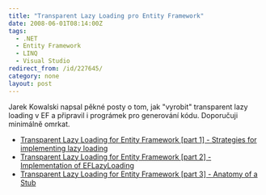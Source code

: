 ```yaml
---
title: "Transparent Lazy Loading pro Entity Framework"
date: 2008-06-01T08:14:00Z
tags:
  - .NET
  - Entity Framework
  - LINQ
  - Visual Studio
redirect_from: /id/227645/
category: none
layout: post
---
```

Jarek Kowalski napsal pěkné posty o tom, jak "vyrobit" transparent lazy loading v EF a připravil i prográmek pro generování kódu. Doporučuji minimálně omrkat.

* [Transparent Lazy Loading for Entity Framework [part 1] - Strategies for implementing lazy loading][1]
* [Transparent Lazy Loading for Entity Framework [part 2] - Implementation of EFLazyLoading][2]
* [Transparent Lazy Loading for Entity Framework [part 3] - Anatomy of a Stub][3]

[1]: http://blogs.msdn.com/jkowalski/archive/2008/05/12/transparent-lazy-loading-for-entity-framework-part-1.aspx
[2]: http://blogs.msdn.com/jkowalski/archive/2008/05/12/transparent-lazy-loading-for-entity-framework-part-2.aspx
[3]: http://blogs.msdn.com/jkowalski/archive/2008/05/28/transparent-lazy-loading-for-entity-framework-part-3-anatomy-of-a-stub.aspx